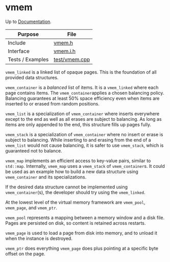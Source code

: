 # vmem

Up to [Documentation](../README.md).

Purpose          | File
---------------- | ----
Include          | [vmem.h](../../src/vmem.h)
Interface        | [vmem.i.h](../../src/i/vmem.i.h)
Tests / Examples | [test/vmem.cpp](../../test/vmem.cpp)

`vmem_linked` is a linked list of opaque pages.
This is the foundation of all provided data structures.

`vmem_container` is a _balanced_ list of items.
It is a `vmem_linked` where each page contains items.
The `vmem_container`applies a chosen balancing policy.
Balancing guarantees at least 50% space efficiency even when items are inserted to or erased from random positions.

`vmem_list` is a specialization of `vmem_container` where inserts everywhere except to the end as well as all erases are subject to balancing.
As long as items are only appended to the end, this structure fills up pages fully.

`vmem_stack` is a specialization of `vmem_container` where no insert or erase is subject to balancing.
While inserting to and erasing from the end of a `vmem_list` would not cause balancing, it is safer to use `vmem_stack`, which is guaranteed not to balance.

`vmem_map` implements an efficient access to key-value pairs, similar to `std::map`.
Internally, `vmem_map` uses a `vmem_stack` of `vmem_container`s.
It could be used as an example how to build a new data structure using `vmem_container` and its specializations.

If the desired data structure cannot be implemented using `vmem_container`(s), the developer should try using the `vmem_linked`.


At the lowest level of the virtual memory framework are `vmem_pool`, `vmem_page`, and `vmem_ptr`.

`vmem_pool` represents a mapping between a memory window and a disk file.
Pages are persisted on disk, so content is retained across restarts.

`vmem_page` is used to load a page from disk into memory, and to unload it when the instance is destroyed.

`vmem_ptr` does everything `vmem_page` does plus pointing at a specific byte offset on the page.
 

